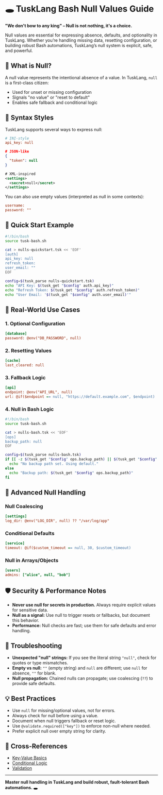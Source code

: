 # 🕳️ TuskLang Bash Null Values Guide

**"We don't bow to any king" – Null is not nothing, it's a choice.**

Null values are essential for expressing absence, defaults, and optionality in TuskLang. Whether you’re handling missing data, resetting configuration, or building robust Bash automations, TuskLang’s null system is explicit, safe, and powerful.

## 🎯 What is Null?
A null value represents the intentional absence of a value. In TuskLang, `null` is a first-class citizen:
- Used for unset or missing configuration
- Signals "no value" or "reset to default"
- Enables safe fallback and conditional logic

## 📝 Syntax Styles
TuskLang supports several ways to express null:

```ini
# INI-style
api_key: null
```

```json
# JSON-like
{
  "token": null
}
```

```xml
# XML-inspired
<settings>
  <secret>null</secret>
</settings>
```

You can also use empty values (interpreted as null in some contexts):

```ini
username:
password: ""
```

## 🚀 Quick Start Example

```bash
#!/bin/bash
source tusk-bash.sh

cat > nulls-quickstart.tsk << 'EOF'
[auth]
api_key: null
refresh_token:
user_email: ""
EOF

config=$(tusk_parse nulls-quickstart.tsk)
echo "API Key: $(tusk_get "$config" auth.api_key)"
echo "Refresh Token: $(tusk_get "$config" auth.refresh_token)"
echo "User Email: '$(tusk_get "$config" auth.user_email)'"
```

## 🔗 Real-World Use Cases

### 1. Optional Configuration
```ini
[database]
password: @env("DB_PASSWORD", null)
```

### 2. Resetting Values
```ini
[cache]
last_cleared: null
```

### 3. Fallback Logic
```ini
[api]
endpoint: @env("API_URL", null)
url: @if($endpoint == null, "https://default.example.com", $endpoint)
```

### 4. Null in Bash Logic
```bash
#!/bin/bash
source tusk-bash.sh

cat > nulls-bash.tsk << 'EOF'
[ops]
backup_path: null
EOF

config=$(tusk_parse nulls-bash.tsk)
if [[ -z $(tusk_get "$config" ops.backup_path) || $(tusk_get "$config" ops.backup_path) == "null" ]]; then
  echo "No backup path set. Using default."
else
  echo "Backup path: $(tusk_get "$config" ops.backup_path)"
fi
```

## 🧠 Advanced Null Handling

### Null Coalescing
```ini
[settings]
log_dir: @env("LOG_DIR", null) ?? "/var/log/app"
```

### Conditional Defaults
```ini
[service]
timeout: @if($custom_timeout == null, 30, $custom_timeout)
```

### Null in Arrays/Objects
```ini
[users]
admins: ["alice", null, "bob"]
```

## 🛡️ Security & Performance Notes
- **Never use null for secrets in production.** Always require explicit values for sensitive data.
- **Null as a signal:** Use null to trigger resets or fallbacks, but document this behavior.
- **Performance:** Null checks are fast; use them for safe defaults and error handling.

## 🐞 Troubleshooting
- **Unexpected "null" strings:** If you see the literal string `"null"`, check for quotes or type mismatches.
- **Empty vs null:** `""` (empty string) and `null` are different; use `null` for absence, `""` for blank.
- **Null propagation:** Chained nulls can propagate; use coalescing (`??`) to provide safe defaults.

## 💡 Best Practices
- Use `null` for missing/optional values, not for errors.
- Always check for null before using a value.
- Document when null triggers fallback or reset logic.
- Use `@validate.required(["key"])` to enforce non-null where needed.
- Prefer explicit null over empty string for clarity.

## 🔗 Cross-References
- [Key-Value Basics](007-key-value-basics-bash.md)
- [Conditional Logic](060-conditional-logic-bash.md)
- [Validation](023-best-practices-bash.md)

---

**Master null handling in TuskLang and build robust, fault-tolerant Bash automations. 🕳️** 